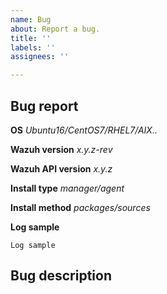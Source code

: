 ```yaml
---
name: Bug
about: Report a bug.
title: ''
labels: ''
assignees: ''

---
```


## Bug report

**OS**
_Ubuntu16/CentOS7/RHEL7/AIX.._

**Wazuh version**
_x.y.z-rev_

**Wazuh API version**
_x.y.z_

**Install type**
_manager/agent_

**Install method**
_packages/sources_

**Log sample**

```
Log sample
```

Bug description
----------------
